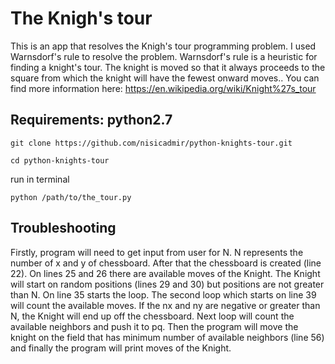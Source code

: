 # The Knigh's tour

This is an app that resolves the Knigh's tour programming problem. I used Warnsdorf's rule to resolve the problem. Warnsdorf's rule is a heuristic for finding a knight's tour. The knight is moved so that it always proceeds to the square from which the knight will have the fewest onward moves.. You can find more information here: https://en.wikipedia.org/wiki/Knight%27s_tour

## Requirements: python2.7
```
git clone https://github.com/nisicadmir/python-knights-tour.git
```
```
cd python-knights-tour
```
run in terminal
```
python /path/to/the_tour.py
```

## Troubleshooting
Firstly, program will need to get input from user for N. N represents the number of x and y of chessboard. After that the chessboard is created (line 22). On lines 25 and 26 there are available moves of the Knight. The Knight will start on random positions (lines 29 and 30) but positions are not greater than N. On line 35 starts the loop. The second loop which starts on line 39 will count the available moves. If the nx and ny are negative or greater than N, the Knight will end up off the chessboard. Next loop will count the available neighbors and push it to pq. Then the program will move the knight on the field that has minimum number of available neighbors (line 56) and finally the program will print moves of the Knight.
